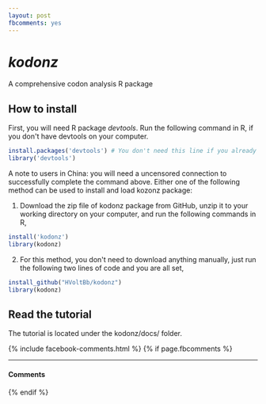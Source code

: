 ```yaml
---
layout: post
fbcomments: yes
---
```


# _kodonz_
A comprehensive codon analysis R package

## How to install
First, you will need R package _devtools_. Run the following command in R, if you don't have devtools on your computer.
```R
install.packages('devtools') # You don't need this line if you already have it on you computer
library('devtools')
```
A note to users in China: you will need a uncensored connection to successfully complete the command above. Either one of the following method can be used to install and load kozonz package:

1. Download the zip file of kodonz package from GitHub, unzip it to your working directory on your computer, and run the following commands in R,
```R
install('kodonz')
library(kodonz)
```
2. For this method, you don't need to download anything manually, just run the following two lines of code and you are all set,
```R
install_github("HVoltBb/kodonz")
library(kodonz)
```

## Read the tutorial
The tutorial is located under the kodonz/docs/ folder. 

  {% include facebook-comments.html %}
  {% if page.fbcomments %}
    <hr/>
    <h4>Comments</h4>
    <div class="fb-comments" data-href="http://YOUR_SITE_NAME{{ page.url }}" data-colorscheme="dark" data-num-posts="4" data-width="706"></div>
  {% endif %}
